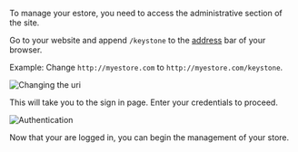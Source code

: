 
To manage your estore, you need to access the administrative section of the site.

Go to your website and append `/keystone` to the [address](http://en.wikipedia.org/wiki/Address_bar#Address_bar_implementations) bar of your browser.

Example: Change `http://myestore.com` to `http://myestore.com/keystone`.

![Changing the uri](/assets/images/changing-uri.png)


This will take you to the sign in page. Enter your credentials to proceed.

![Authentication](/assets/images/signin.png)

Now that your are logged in, you can begin the management of your store.
